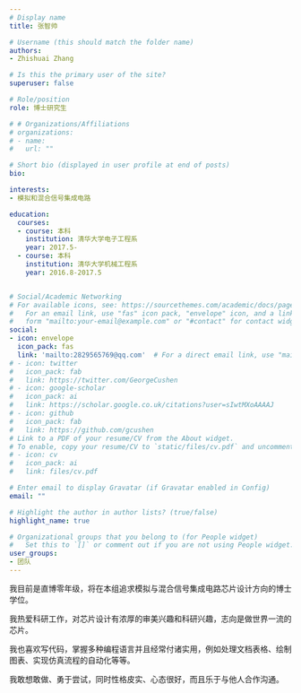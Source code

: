 ```yaml
---
# Display name
title: 张智帅

# Username (this should match the folder name)
authors:
- Zhishuai Zhang

# Is this the primary user of the site?
superuser: false

# Role/position
role: 博士研究生

# # Organizations/Affiliations
# organizations:
# - name: 
#   url: ""

# Short bio (displayed in user profile at end of posts)
bio: 

interests:
- 模拟和混合信号集成电路

education:
  courses:
  - course: 本科
    institution: 清华大学电子工程系
    year: 2017.5-
  - course: 本科
    institution: 清华大学机械工程系
    year: 2016.8-2017.5


# Social/Academic Networking
# For available icons, see: https://sourcethemes.com/academic/docs/page-builder/#icons
#   For an email link, use "fas" icon pack, "envelope" icon, and a link in the
#   form "mailto:your-email@example.com" or "#contact" for contact widget.
social:
- icon: envelope
  icon_pack: fas
  link: 'mailto:2829565769@qq.com'  # For a direct email link, use "mailto:test@example.org".
# - icon: twitter
#   icon_pack: fab
#   link: https://twitter.com/GeorgeCushen
# - icon: google-scholar
#   icon_pack: ai
#   link: https://scholar.google.co.uk/citations?user=sIwtMXoAAAAJ
# - icon: github
#   icon_pack: fab
#   link: https://github.com/gcushen
# Link to a PDF of your resume/CV from the About widget.
# To enable, copy your resume/CV to `static/files/cv.pdf` and uncomment the lines below.
# - icon: cv
#   icon_pack: ai
#   link: files/cv.pdf

# Enter email to display Gravatar (if Gravatar enabled in Config)
email: ""

# Highlight the author in author lists? (true/false)
highlight_name: true

# Organizational groups that you belong to (for People widget)
#   Set this to `[]` or comment out if you are not using People widget.
user_groups:
- 团队
---
```


我目前是直博零年级，将在本组追求模拟与混合信号集成电路芯片设计方向的博士学位。

我热爱科研工作，对芯片设计有浓厚的审美兴趣和科研兴趣，志向是做世界一流的芯片。

我也喜欢写代码，掌握多种编程语言并且经常付诸实用，例如处理文档表格、绘制图表、实现仿真流程的自动化等等。

我敢想敢做、勇于尝试，同时性格皮实、心态很好，而且乐于与他人合作沟通。

